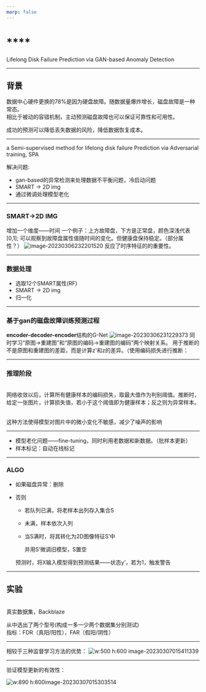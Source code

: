 ```yaml
---
marp: false
---
```

# ****

Lifelong Disk Failure Prediction via GAN-based
Anomaly Detection

---

## 背景 
数据中心硬件更换的78%是因为硬盘故障。随数据量爆炸增长，磁盘故障是一种常态。
<br/> 
相比于被动的容错机制，主动预测磁盘故障也可以保证可靠性和可用性。		

成功的预测可以降低丢失数据的风险，降低数据恢复成本。
<br/> 


---
a Semi-supervised method for lifelong
disk failure Prediction via Adversarial training, SPA

解决问题:

- gan-based的异常检测来处理数据不平衡问题，冷启动问题
- SMART -> 2D img
- 通过微调处理模型老化



---
### SMART->2D IMG
增加一个维度——时间
一个例子：上方故障盘，下方是正常盘，颜色深浅代表[0,1];
可以观察到故障盘属性值随时间的变化。但健康盘保持稳定。（部分属性？）
![image-20230306232201520](image-20230306232201520.png)
反应了时序特征的的重要性。


---
### 数据处理

- 选取12个SMART属性(RF)
- SMART -> 2D img
- 归一化
<!--
Diff 两时间点属性差
Sigema 时间段内的方差
Bin 时间段内的和
-->
---

### 基于gan的磁盘故障训练预测过程
**encoder-decoder-encoder**结构的G-Net
![image-20230306231229373](image-20230306231229373.png)
同时学习“原图->重建图”和“原图的编码->重建图的编码”两个映射关系。
用于推断的不是原图和重建图的差距，而是计算z'和z的差异。（使用编码损失进行推断：

---

### 推理阶段
</br>
网络收敛以后，计算所有健康样本的编码损失，取最大值作为判别阈值。推断时，给定一张图片，计算损失值，若小于这个阈值即为健康样本；反之则为异常样本。
</br></br>

这种方法使得模型对图片中的微小变化不敏感，减少了噪声的影响



---
- 模型老化问题——fine-tuning，同时利用老数据和新数据。（批样本更新）
- 样本标记：自动在线标记
---


### ALGO

- 如果磁盘异常：删除

- 否则

  - 若队列已满，将老样本出列存入集合S

  - 未满，样本依次入列

  - 当S满时，将其转化为2D图像特征S’中

    并用S‘微调旧模型，S置空

  预测时，将X输入模型得到预测结果——状态y’，若为1，触发警告

---
## 实验 
<br/>
真实数据集，Backblaze

从中选出了两个型号(构成一多一少两个数据集分别测试)
<br/> 
指标：FDR（真阳/阳性），FAR（假阳/阴性）

---
相较于三种监督学习方法的优势：
![w:500 h:600 image-20230307015411339](image-20230307015411339.png)

---
验证模型更新的有效性：

![w:890 h:600image-20230307015303514](image-20230307015303514.png)







